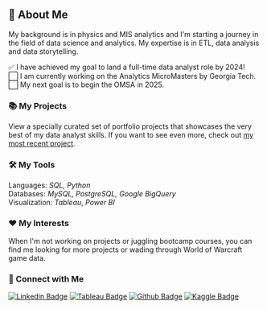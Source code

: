 
<!--
**kuehbiko/kuehbiko** is a ✨ _special_ ✨ repository because its `README.md` (this file) appears on your GitHub profile.

Here are some ideas to get you started:

- 🔭 I’m currently working on ...
- 🌱 I’m currently learning ...
- 👯 I’m looking to collaborate on ...
- 🤔 I’m looking for help with ...
- 💬 Ask me about ...
- 📫 How to reach me: ...
- 😄 Pronouns: ...
- ⚡ Fun fact: ...
-->
## 🙋 About Me
My background is in physics and MIS analytics and I'm starting a journey in the field of data science and analytics. My expertise is in ETL, data analysis and data storytelling. 

✅ I have achieved my goal to land a full-time data analyst role by 2024! \
⬜ I am currently working on the Analytics MicroMasters by Georgia Tech. \
⬜ My next goal is to begin the OMSA in 2025.

### 📚 My Projects
View a specially curated set of portfolio projects that showcases the very best of my data analyst skills. If you want to see even more, check out [my most recent project](https://github.com/kuehbiko/02-Personal-Projects/tree/main/Completed). 

### 🛠️ My Tools
Languages: *SQL, Python* \
Databases: *MySQL, PostgreSQL, Google BigQuery* \
Visualization: *Tableau*, *Power BI*

### ❤️ My Interests
When I'm not working on projects or juggling bootcamp courses, you can find me looking for more projects or wading through World of Warcraft game data.

### 👋 Connect with Me
[![Linkedin Badge](https://img.shields.io/badge/-LinkedIn-blue?style=for-the-badge&logo=Linkedin&logoColor=white&link=https://www.linkedin.com/in/elizabethlimse)](https://www.linkedin.com/in/elizabethlimse) 
[![Tableau Badge](http://img.shields.io/badge/-Tableau-orange?style=for-the-badge&logo=tableau&logoColor=white&link=https://public.tableau.com/profile/kuebiko/)](https://public.tableau.com/profile/kuebiko/) 
[![Github Badge](http://img.shields.io/badge/-Github-black?style=for-the-badge&logo=github&link=https://github.com/kuehbiko/)](https://github.com/kuehbiko) 
[![Kaggle Badge](https://img.shields.io/badge/-Kaggle-blue?style=for-the-badge&logo=kaggle&logoColor=white&link=https://www.kaggle.com/kuebiko)](https://www.kaggle.com/kuebiko)
<!-- maybe can put stackoverflow or blog badges next time. discord? [![Github Badge](http://img.shields.io/badge/-Dagshub-brown?style=for-the-badge&logo=github&link=https://dagshub.com/kuehbiko/)](https://dagshub.com/kuehbiko)-->
